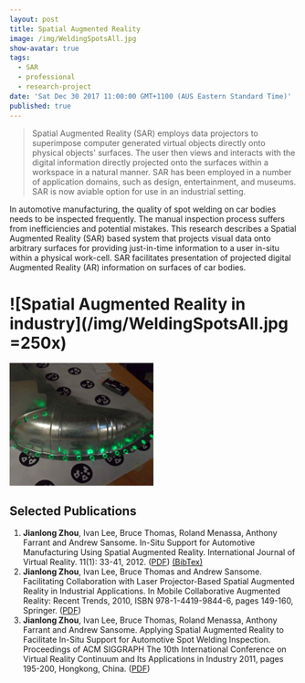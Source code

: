 ```yaml
---
layout: post
title: Spatial Augmented Reality
image: /img/WeldingSpotsAll.jpg
show-avatar: true
tags:
  - SAR
  - professional
  - research-project
date: 'Sat Dec 30 2017 11:00:00 GMT+1100 (AUS Eastern Standard Time)'
published: true
---
```


> Spatial Augmented Reality (SAR) employs data projectors to superimpose computer generated virtual objects directly onto physical objects' surfaces. The user then views and interacts with the digital information directly projected onto the surfaces within a workspace in a natural manner. SAR has been employed in a number of application domains, such as design,
entertainment, and museums. SAR is now aviable option for use in an industrial setting.

In automotive manufacturing, the quality of spot welding on car bodies needs to be inspected frequently. The manual inspection process suffers from inefficiencies and potential mistakes. This research describes a Spatial Augmented Reality (SAR) based system that projects visual data onto arbitrary surfaces for providing just-in-time information to a user in-situ within a physical work-cell. SAR facilitates presentation of projected digital Augmented Reality (AR) information on surfaces of car bodies. 

# ![Spatial Augmented Reality in industry](/img/WeldingSpotsAll.jpg =250x) 

<img src="/img/WeldingSpotsAll.jpg" width="50%" />

## Selected Publications

<div>
<ol start="1">
          <li><b>Jianlong Zhou</b>, Ivan Lee, Bruce Thomas, Roland 
Menassa, Anthony Farrant and Andrew Sansome. In-Situ Support for 
Automotive Manufacturing Using Spatial Augmented Reality. International 
Journal of Virtual Reality. 11(1): 33-41, 2012. (<a href="/papers/IJVR_SAR_in_Industry.pdf">PDF</a>) <a href="#" onclick="stm(['BibTex', '@article{zhou2012sar, <br/>      author    = {Zhou, Jianlong and Lee, Ivan and Thomas, Bruce and Menassa, Roland and Farrant, Anthony and Sansome, Andrew}, <br/>       title     = {In-Situ Support for Automotive Manufacturing Using Spatial Augmented Reality}, <br/>       journal   = {International Journal of Virtual Reality}, <br/>      volume    = {11}, <br/>     number    = {1}, <br/>     pages    = {33--41}, <br/>      year      = {2012}, <br/>  } '],Style[5])" onmouseout="htm()">(BibTex)</a></li>
		  <li><b>Jianlong Zhou</b>, Ivan Lee, Bruce Thomas and Andrew Sansome.
 Facilitating Collaboration with Laser Projector-Based Spatial Augmented
            Reality in Industrial Applications. In Mobile Collaborative 
Augmented Reality: Recent Trends, 2010, ISBN 978-1-4419-9844-6, pages 
149-160, Springer. 
	         (<a href="/papers/MCAR2010.pdf">PDF</a>)</li>
            <!-- <li><b>Jianlong Zhou</b>, Ivan Lee, Bruce Thomas, Roland Menassa, Anthony Farrant and Andrew Sansome. Augmentation of Linearly Moving Objects with -->
            <!--   Rotatable Projector. To be submitted 2012. -->
     <li><b>Jianlong Zhou</b>, Ivan Lee, Bruce Thomas, Roland Menassa, Anthony Farrant and Andrew Sansome. Applying Spatial Augmented Reality to Facilitate In-Situ Support for Automotive Spot Welding Inspection. Proceedings of ACM SIGGRAPH The 10th International Conference on Virtual Reality Continuum and Its Applications in Industry 2011, pages 195-200, Hongkong, China. (<a href="/papers/WeldingVRCAI2011.pdf">PDF</a>) </li>
 </ol>
 </div>
